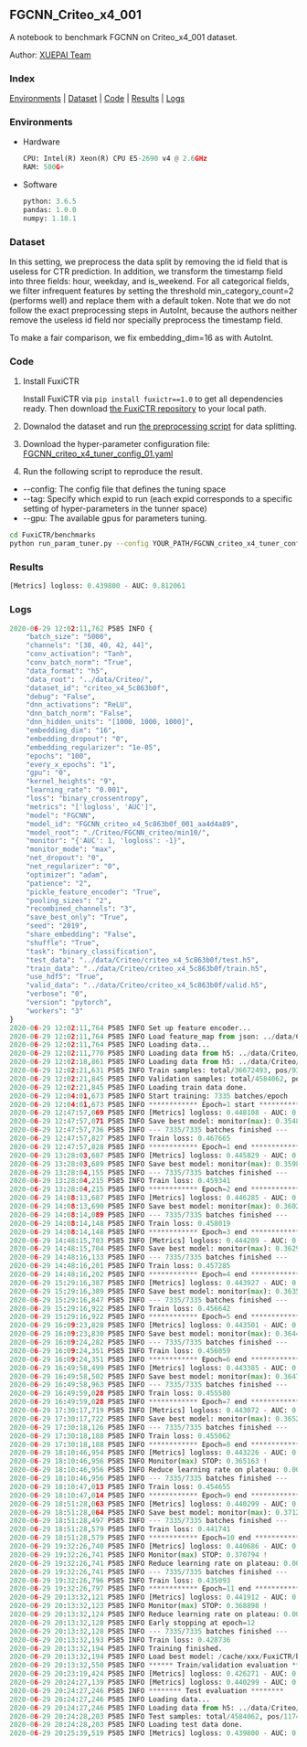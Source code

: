 ## FGCNN_Criteo_x4_001

A notebook to benchmark FGCNN on Criteo_x4_001 dataset.

Author: [XUEPAI Team](https://github.com/xue-pai)


### Index
[Environments](#Environments) | [Dataset](#Dataset) | [Code](#Code) | [Results](#Results) | [Logs](#Logs)

### Environments
+ Hardware

  ```python
  CPU: Intel(R) Xeon(R) CPU E5-2690 v4 @ 2.6GHz
  RAM: 500G+
  ```
+ Software

  ```python
  python: 3.6.5
  pandas: 1.0.0
  numpy: 1.18.1
  ```

### Dataset
In this setting, we preprocess the data split by removing the id field that is useless for CTR prediction. In addition, we transform the timestamp field into three fields: hour, weekday, and is_weekend. For all categorical fields, we filter infrequent features by setting the threshold min_category_count=2 (performs well) and replace them with a default <OOV> token. Note that we do not follow the exact preprocessing steps in AutoInt, because the authors neither remove the useless id field nor specially preprocess the timestamp field.

To make a fair comparison, we fix embedding_dim=16 as with AutoInt.


### Code
1. Install FuxiCTR
  
    Install FuxiCTR via `pip install fuxictr==1.0` to get all dependencies ready. Then download [the FuxiCTR repository](https://github.com/huawei-noah/benchmark/archive/53e314461c19dbc7f462b42bf0f0bfae020dc398.zip) to your local path.

2. Downalod the dataset and run [the preprocessing script](https://github.com/xue-pai/Open-CTR-Benchmark/blob/master/datasets/Criteo/Criteo_x4/split_criteo_x4.py) for data splitting. 

3. Download the hyper-parameter configuration file: [FGCNN_criteo_x4_tuner_config_01.yaml](./FGCNN_criteo_x4_tuner_config_01.yaml)

4. Run the following script to reproduce the result. 
  + --config: The config file that defines the tuning space
  + --tag: Specify which expid to run (each expid corresponds to a specific setting of hyper-parameters in the tunner space)
  + --gpu: The available gpus for parameters tuning.

  ```bash
  cd FuxiCTR/benchmarks
  python run_param_tuner.py --config YOUR_PATH/FGCNN_criteo_x4_tuner_config_01.yaml --tag 001 --gpu 0
  ```

### Results
```python
[Metrics] logloss: 0.439800 - AUC: 0.812061
```


### Logs
```python
2020-06-29 12:02:11,762 P585 INFO {
    "batch_size": "5000",
    "channels": "[38, 40, 42, 44]",
    "conv_activation": "Tanh",
    "conv_batch_norm": "True",
    "data_format": "h5",
    "data_root": "../data/Criteo/",
    "dataset_id": "criteo_x4_5c863b0f",
    "debug": "False",
    "dnn_activations": "ReLU",
    "dnn_batch_norm": "False",
    "dnn_hidden_units": "[1000, 1000, 1000]",
    "embedding_dim": "16",
    "embedding_dropout": "0",
    "embedding_regularizer": "1e-05",
    "epochs": "100",
    "every_x_epochs": "1",
    "gpu": "0",
    "kernel_heights": "9",
    "learning_rate": "0.001",
    "loss": "binary_crossentropy",
    "metrics": "['logloss', 'AUC']",
    "model": "FGCNN",
    "model_id": "FGCNN_criteo_x4_5c863b0f_001_aa4d4a89",
    "model_root": "./Criteo/FGCNN_criteo/min10/",
    "monitor": "{'AUC': 1, 'logloss': -1}",
    "monitor_mode": "max",
    "net_dropout": "0",
    "net_regularizer": "0",
    "optimizer": "adam",
    "patience": "2",
    "pickle_feature_encoder": "True",
    "pooling_sizes": "2",
    "recombined_channels": "3",
    "save_best_only": "True",
    "seed": "2019",
    "share_embedding": "False",
    "shuffle": "True",
    "task": "binary_classification",
    "test_data": "../data/Criteo/criteo_x4_5c863b0f/test.h5",
    "train_data": "../data/Criteo/criteo_x4_5c863b0f/train.h5",
    "use_hdf5": "True",
    "valid_data": "../data/Criteo/criteo_x4_5c863b0f/valid.h5",
    "verbose": "0",
    "version": "pytorch",
    "workers": "3"
}
2020-06-29 12:02:11,764 P585 INFO Set up feature encoder...
2020-06-29 12:02:11,764 P585 INFO Load feature_map from json: ../data/Criteo/criteo_x4_5c863b0f/feature_map.json
2020-06-29 12:02:11,764 P585 INFO Loading data...
2020-06-29 12:02:11,770 P585 INFO Loading data from h5: ../data/Criteo/criteo_x4_5c863b0f/train.h5
2020-06-29 12:02:18,861 P585 INFO Loading data from h5: ../data/Criteo/criteo_x4_5c863b0f/valid.h5
2020-06-29 12:02:21,631 P585 INFO Train samples: total/36672493, pos/9396350, neg/27276143, ratio/25.62%
2020-06-29 12:02:21,845 P585 INFO Validation samples: total/4584062, pos/1174544, neg/3409518, ratio/25.62%
2020-06-29 12:02:21,845 P585 INFO Loading train data done.
2020-06-29 12:04:01,673 P585 INFO Start training: 7335 batches/epoch
2020-06-29 12:04:01,673 P585 INFO ************ Epoch=1 start ************
2020-06-29 12:47:57,069 P585 INFO [Metrics] logloss: 0.448108 - AUC: 0.803004
2020-06-29 12:47:57,071 P585 INFO Save best model: monitor(max): 0.354895
2020-06-29 12:47:57,736 P585 INFO --- 7335/7335 batches finished ---
2020-06-29 12:47:57,827 P585 INFO Train loss: 0.467665
2020-06-29 12:47:57,828 P585 INFO ************ Epoch=1 end ************
2020-06-29 13:28:03,687 P585 INFO [Metrics] logloss: 0.445829 - AUC: 0.805674
2020-06-29 13:28:03,689 P585 INFO Save best model: monitor(max): 0.359845
2020-06-29 13:28:04,155 P585 INFO --- 7335/7335 batches finished ---
2020-06-29 13:28:04,215 P585 INFO Train loss: 0.459341
2020-06-29 13:28:04,215 P585 INFO ************ Epoch=2 end ************
2020-06-29 14:08:13,687 P585 INFO [Metrics] logloss: 0.446285 - AUC: 0.806552
2020-06-29 14:08:13,690 P585 INFO Save best model: monitor(max): 0.360267
2020-06-29 14:08:14,089 P585 INFO --- 7335/7335 batches finished ---
2020-06-29 14:08:14,148 P585 INFO Train loss: 0.458019
2020-06-29 14:08:14,148 P585 INFO ************ Epoch=3 end ************
2020-06-29 14:48:15,703 P585 INFO [Metrics] logloss: 0.444209 - AUC: 0.807111
2020-06-29 14:48:15,704 P585 INFO Save best model: monitor(max): 0.362902
2020-06-29 14:48:16,133 P585 INFO --- 7335/7335 batches finished ---
2020-06-29 14:48:16,201 P585 INFO Train loss: 0.457285
2020-06-29 14:48:16,202 P585 INFO ************ Epoch=4 end ************
2020-06-29 15:29:16,387 P585 INFO [Metrics] logloss: 0.443927 - AUC: 0.807468
2020-06-29 15:29:16,389 P585 INFO Save best model: monitor(max): 0.363542
2020-06-29 15:29:16,847 P585 INFO --- 7335/7335 batches finished ---
2020-06-29 15:29:16,922 P585 INFO Train loss: 0.456642
2020-06-29 15:29:16,922 P585 INFO ************ Epoch=5 end ************
2020-06-29 16:09:23,828 P585 INFO [Metrics] logloss: 0.443501 - AUC: 0.807929
2020-06-29 16:09:23,830 P585 INFO Save best model: monitor(max): 0.364429
2020-06-29 16:09:24,282 P585 INFO --- 7335/7335 batches finished ---
2020-06-29 16:09:24,351 P585 INFO Train loss: 0.456059
2020-06-29 16:09:24,351 P585 INFO ************ Epoch=6 end ************
2020-06-29 16:49:58,499 P585 INFO [Metrics] logloss: 0.443385 - AUC: 0.808165
2020-06-29 16:49:58,502 P585 INFO Save best model: monitor(max): 0.364780
2020-06-29 16:49:58,963 P585 INFO --- 7335/7335 batches finished ---
2020-06-29 16:49:59,028 P585 INFO Train loss: 0.455580
2020-06-29 16:49:59,028 P585 INFO ************ Epoch=7 end ************
2020-06-29 17:30:17,719 P585 INFO [Metrics] logloss: 0.443072 - AUC: 0.808349
2020-06-29 17:30:17,722 P585 INFO Save best model: monitor(max): 0.365278
2020-06-29 17:30:18,126 P585 INFO --- 7335/7335 batches finished ---
2020-06-29 17:30:18,188 P585 INFO Train loss: 0.455062
2020-06-29 17:30:18,188 P585 INFO ************ Epoch=8 end ************
2020-06-29 18:10:46,954 P585 INFO [Metrics] logloss: 0.443226 - AUC: 0.808389
2020-06-29 18:10:46,956 P585 INFO Monitor(max) STOP: 0.365163 !
2020-06-29 18:10:46,956 P585 INFO Reduce learning rate on plateau: 0.000100
2020-06-29 18:10:46,956 P585 INFO --- 7335/7335 batches finished ---
2020-06-29 18:10:47,013 P585 INFO Train loss: 0.454655
2020-06-29 18:10:47,014 P585 INFO ************ Epoch=9 end ************
2020-06-29 18:51:28,063 P585 INFO [Metrics] logloss: 0.440299 - AUC: 0.811523
2020-06-29 18:51:28,064 P585 INFO Save best model: monitor(max): 0.371223
2020-06-29 18:51:28,497 P585 INFO --- 7335/7335 batches finished ---
2020-06-29 18:51:28,579 P585 INFO Train loss: 0.441741
2020-06-29 18:51:28,579 P585 INFO ************ Epoch=10 end ************
2020-06-29 19:32:26,740 P585 INFO [Metrics] logloss: 0.440686 - AUC: 0.811480
2020-06-29 19:32:26,741 P585 INFO Monitor(max) STOP: 0.370794 !
2020-06-29 19:32:26,741 P585 INFO Reduce learning rate on plateau: 0.000010
2020-06-29 19:32:26,741 P585 INFO --- 7335/7335 batches finished ---
2020-06-29 19:32:26,796 P585 INFO Train loss: 0.435093
2020-06-29 19:32:26,797 P585 INFO ************ Epoch=11 end ************
2020-06-29 20:13:32,121 P585 INFO [Metrics] logloss: 0.441912 - AUC: 0.810810
2020-06-29 20:13:32,123 P585 INFO Monitor(max) STOP: 0.368898 !
2020-06-29 20:13:32,124 P585 INFO Reduce learning rate on plateau: 0.000001
2020-06-29 20:13:32,128 P585 INFO Early stopping at epoch=12
2020-06-29 20:13:32,128 P585 INFO --- 7335/7335 batches finished ---
2020-06-29 20:13:32,193 P585 INFO Train loss: 0.428736
2020-06-29 20:13:32,194 P585 INFO Training finished.
2020-06-29 20:13:32,194 P585 INFO Load best model: /cache/xxx/FuxiCTR/benchmarks/Criteo/FGCNN_criteo/min10/criteo_x4_5c863b0f/FGCNN_criteo_x4_5c863b0f_001_aa4d4a89_model.ckpt
2020-06-29 20:13:32,550 P585 INFO ****** Train/validation evaluation ******
2020-06-29 20:23:19,424 P585 INFO [Metrics] logloss: 0.426271 - AUC: 0.826100
2020-06-29 20:24:27,139 P585 INFO [Metrics] logloss: 0.440299 - AUC: 0.811523
2020-06-29 20:24:27,246 P585 INFO ******** Test evaluation ********
2020-06-29 20:24:27,246 P585 INFO Loading data...
2020-06-29 20:24:27,246 P585 INFO Loading data from h5: ../data/Criteo/criteo_x4_5c863b0f/test.h5
2020-06-29 20:24:28,203 P585 INFO Test samples: total/4584062, pos/1174544, neg/3409518, ratio/25.62%
2020-06-29 20:24:28,203 P585 INFO Loading test data done.
2020-06-29 20:25:39,519 P585 INFO [Metrics] logloss: 0.439800 - AUC: 0.812061


```
